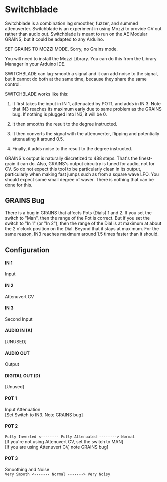 # Switchblade

Switchblade is a combination lag smoother, fuzzer, and summed attenuverter.  Switchblade is an experiment in using Mozzi to provide CV out rather than audio out. Switchblade is meant to run on the AE Modular GRAINS, but it could be adapted to any Arduino.

SET GRAINS TO MOZZI MODE.  Sorry, no Grains mode.

You will need to install the Mozzi Library.  You can do this from the Library Manager in your Arduino IDE.

SWITCHBLADE can lag-smooth a signal and it can add noise to the signal, but it cannot do both at the same time, because they share the same control.

SWITCHBLADE works like this:

1. It first takes the input in IN 1, attenuated by POT1, and adds in IN 3.  Note that IN3 reaches its maximum early due to same problem as the GRAINS bug.  If nothing is plugged into IN3, it will be 0. 

2. It then smooths the result to the degree instructed.  

3. It then converts the signal with the attenuverter, flipping and potentially attenuating it around 0.5.

4. Finally, it adds noise to the result to the degree instructed.


GRAINS's output is naturally discretized to 488 steps.  That's the finest-grain it can do.  Also, GRAINS's output circuitry is tuned for audio, not for CV.  So do not expect this tool to be particularly clean in its output, particularly when making fast jumps such as from a square wave LFO.  You should expect some small  degree of waver.  There is nothing that can be done for this.

## GRAINS Bug

There is a bug in GRAINS that affects Pots (Dials) 1 and 2.  If you set the  switch to "Man", then the range of the Pot is correct.  But if you set the switch  to "In 1" (or "In 2"), then the range of the Dial is at maximum at about the 2 o'clock position on the Dial.  Beyond that it stays at maximum.  For the same reason, IN3 reaches maximum around 1.5 times faster than it should.


## Configuration

#### IN 1
Input
#### IN 2
Attenuvert CV
#### IN 3
Second Input
#### AUDIO IN (A)
[UNUSED]
#### AUDIO OUT
Output
#### DIGITAL OUT (D) 
[Unused]
#### POT 1
Input Attenuation\
[Set Switch to IN3.  Note GRAINS bug]
#### POT 2
`Fully Inverted <-------- Fully Attenuated --------> Normal`\
[If you're not using Attenuvert CV, set the switch to MAN]\
[If you are using Attenuvert CV, note GRAINS bug]
#### POT 3
Smoothing and Noise\
`Very Smooth <------- Normal -------> Very Noisy` 


